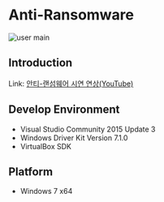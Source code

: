 # Anti-Ransomware
![user main](https://user-images.githubusercontent.com/28994727/31466411-0999d474-af12-11e7-8736-270b7d0a80a4.png)
## Introduction
Link: [안티-랜섬웨어 시연 연상(YouTube)](https://youtu.be/PlxZVe6OoVk)

## Develop Environment
* Visual Studio Community 2015 Update 3
* Windows Driver Kit Version 7.1.0
* VirtualBox SDK

## Platform
* Windows 7 x64
